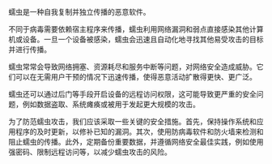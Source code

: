 蠕虫是一种自我复制并独立传播的恶意软件。

不同于病毒需要依赖宿主程序来传播，蠕虫利用网络漏洞和弱点直接感染其他计算机或设备。一旦一个设备被感染，蠕虫会迅速且自动化地寻找其他易受攻击的目标并进行传播。

蠕虫常常会导致网络拥塞、资源耗尽和服务中断等问题，对网络安全造成威胁。它们可以在无需用户干预的情况下迅速传播，使得恶意活动扩散得更快、更广泛。

蠕虫还可以通过后门等手段开启设备的远程访问权限，这可能导致更严重的安全问题，例如数据盗取、系统瘫痪或被用于发起更大规模的攻击。

为了防范蠕虫攻击，我们应该采取一些关键的安全措施。首先，保持操作系统和应用程序的及时更新，以修补已知的漏洞。其次，使用防病毒软件和防火墙来检测和阻止蠕虫的传播。此外，定期备份重要数据，并遵循网络安全最佳实践，例如使用强密码、限制远程访问等，以减少蠕虫攻击的风险。
